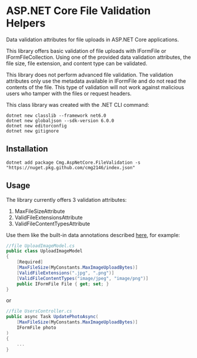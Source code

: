 # <span>ASP.</span>NET Core File Validation Helpers

Data validation attributes for file uploads in ASP.NET Core applications.

This library offers basic validation of file uploads with IFormFile or IFormFileCollection.
Using one of the provided data validation attributes, the file size, file extension, and content
type can be validated.

This library does not perform advanced file validation. The validation attributes only use the
metadata available in IFormFile and do not read the contents of the file. This type of validation
will not work against malicious users who tamper with the files or request headers.

This class library was created with the .NET CLI command:

```
dotnet new classlib --framework net6.0
dotnet new globaljson --sdk-version 6.0.0
dotnet new editorconfig
dotnet new gitignore
```

## Installation

`dotnet add package Cmg.AspNetCore.FileValidation -s "https://nuget.pkg.github.com/cmg2146/index.json"`

## Usage

The library currently offers 3 validation attributes:

1. MaxFileSizeAttribute
2. ValidFileExtensionsAttribute
3. ValidFileContentTypesAttribute

Use them like the built-in data annotations described [here](https://learn.microsoft.com/en-us/aspnet/core/mvc/models/validation?view=aspnetcore-7.0#validation-attributes), for example:

```csharp
//file UploadImageModel.cs
public class UploadImageModel
{
    [Required]
    [MaxFileSize(MyConstants.MaxImageUploadBytes)]
    [ValidFileExtensions(".jpg", ".png")]
    [ValidFileContentTypes("image/jpeg", "image/png")]
    public IFormFile File { get; set; }
}
```

or

```csharp
//file UsersController.cs
public async Task UpdatePhotoAsync(
    [MaxFileSize(MyConstants.MaxImageUploadBytes)]
    IFormFile photo
)
{
    ...
}
```
